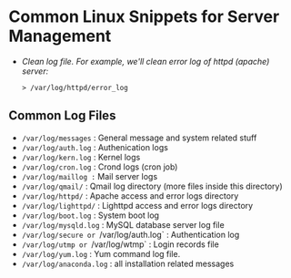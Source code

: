 # Common Linux Snippets for Server Management

* _Clean log file. For example, we'll clean error log of httpd \(apache\) server:_

  `> /var/log/httpd/error_log`

## Common Log Files
- `/var/log/messages` : General message and system related stuff
- `/var/log/auth.log` : Authenication logs
- `/var/log/kern.log` : Kernel logs
- `/var/log/cron.log` : Crond logs (cron job)
- `/var/log/maillog :` Mail server logs
- `/var/log/qmail/` : Qmail log directory (more files inside this directory)
- `/var/log/httpd/` : Apache access and error logs directory
- `/var/log/lighttpd/` : Lighttpd access and error logs directory
- `/var/log/boot.log` : System boot log
- `/var/log/mysqld.log` : MySQL database server log file
- `/var/log/secure or `/var/log/auth.log` : Authentication log
- `/var/log/utmp or `/var/log/wtmp` : Login records file
- `/var/log/yum.log` : Yum command log file.
- `/var/log/anaconda.log` : all installation related messages